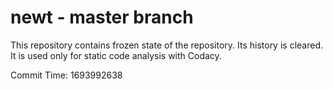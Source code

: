 # newt - master branch

This repository contains frozen state of the repository.
Its history is cleared. It is used only for static code
analysis with Codacy.

Commit Time: 1693992638